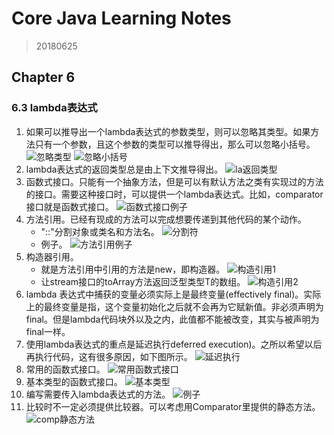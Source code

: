 # Core Java Learning Notes

>20180625

## Chapter 6

### 6.3 lambda表达式
1. 如果可以推导出一个lambda表达式的参数类型，则可以忽略其类型。如果方法只有一个参数，且这个参数的类型可以推导得出，那么可以忽略小括号。
![忽略类型](https://ws1.sinaimg.cn/large/e2989da6ly1fsn7uo79baj20ct021aab.jpg)
![忽略小括号](https://ws1.sinaimg.cn/large/e2989da6ly1fsn7vr9h2jj20ed01wq3a.jpg)
2. lambda表达式的返回类型总是由上下文推导得出。
![la返回类型](https://ws1.sinaimg.cn/large/e2989da6ly1fsn7wqo26lj20do00t0sr.jpg)
3. 函数式接口。只能有一个抽象方法，但是可以有默认方法之类有实现过的方法的接口。需要这种接口时，可以提供一个lambda表达式。比如，comparator接口就是函数式接口。
![函数式接口例子](https://ws1.sinaimg.cn/large/e2989da6ly1fsn8pnab5fj20by01dglo.jpg)
4. 方法引用。已经有现成的方法可以完成想要传递到其他代码的某个动作。
    - "::"分割对象或类名和方法名。
    ![分割符](https://ws1.sinaimg.cn/large/e2989da6ly1fsnhglu9wwj207502s3yp.jpg)
    - 例子。
    ![方法引用例子](https://ws1.sinaimg.cn/large/e2989da6ly1fsnkhvrxpgj20q402t75h.jpg)
5. 构造器引用。
    - 就是方法引用中引用的方法是new，即构造器。
    ![构造引用1](https://ws1.sinaimg.cn/large/e2989da6ly1fsnodualkxj20c90210t3.jpg)
    - 让stream接口的toArray方法返回泛型类型T的数组。
    ![构造引用2](https://ws1.sinaimg.cn/large/e2989da6ly1fsnoid4j88j20a400rjrc.jpg)
6. lambda 表达式中捕获的变量必须实际上是最终变量(effectively final)。实际上的最终变量是指，这个变量初始化之后就不会再为它赋新值。非必须声明为final。但是lambda代码块外以及之内，此值都不能被改变，其实与被声明为final一样。
7. 使用lambda表达式的重点是延迟执行deferred execution)。之所以希望以后再执行代码，这有很多原因，如下图所示。
![延迟执行](https://ws1.sinaimg.cn/large/e2989da6ly1fsnoulxu4dj20jy04pq4h.jpg)
8. 常用的函数式接口。
![常用函数式接口](https://ws1.sinaimg.cn/large/e2989da6ly1fsnp3ycgh3j20pq0bd0y9.jpg)
9. 基本类型的函数式接口。
![基本类型](https://ws1.sinaimg.cn/large/e2989da6ly1fsnp62z80lj20nf0bhwig.jpg)
10. 编写需要传入lambda表达式的方法。
![例子](https://ws1.sinaimg.cn/large/e2989da6ly1fsnp7uk0qrj20cw04u74x.jpg)
11. 比较时不一定必须提供比较器。可以考虑用Comparator里提供的静态方法。
![comp静态方法](https://ws1.sinaimg.cn/large/e2989da6ly1fsnpm6219oj209e01xq35.jpg)
